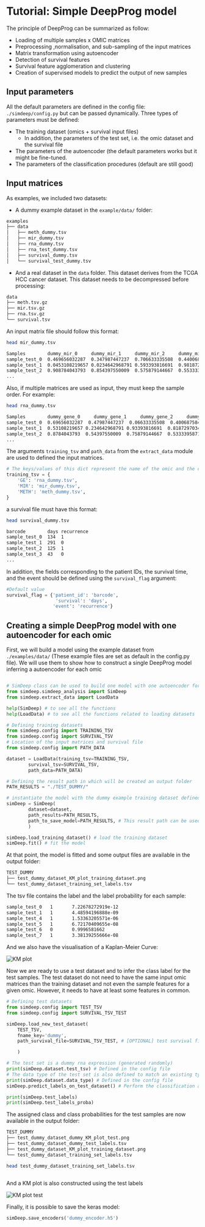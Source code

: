 # Tutorial: Simple DeepProg model

The principle of DeepProg can be summarized as follow:
* Loading of multiple samples x OMIC matrices
* Preprocessing ,normalisation, and sub-sampling of the input matrices
* Matrix transformation using autoencoder
* Detection of survival features
* Survival feature agglomeration and clustering
* Creation of supervised models to predict the output of new samples

## Input parameters

All the default parameters are defined in the config file: `./simdeep/config.py` but can be passed dynamically. Three types of parameters must be defined:
  * The training dataset (omics + survival input files)
    * In addition, the parameters of the test set, i.e. the omic dataset and the survival file
  * The parameters of the autoencoder (the default parameters works but it might be fine-tuned.
  * The parameters of the classification procedures (default are still good)


## Input matrices

As examples, we included two datasets:
* A dummy example dataset in the `example/data/` folder:
```bash
examples
├── data
│   ├── meth_dummy.tsv
│   ├── mir_dummy.tsv
│   ├── rna_dummy.tsv
│   ├── rna_test_dummy.tsv
│   ├── survival_dummy.tsv
│   └── survival_test_dummy.tsv
```

* And a real dataset in the `data` folder. This dataset derives from the TCGA HCC cancer dataset. This dataset needs to be decompressed before processing:

```bash
data
├── meth.tsv.gz
├── mir.tsv.gz
├── rna.tsv.gz
└── survival.tsv

```

An input matrix file should follow this format:

```bash
head mir_dummy.tsv

Samples        dummy_mir_0     dummy_mir_1     dummy_mir_2     dummy_mir_3 ...
sample_test_0  0.469656032287  0.347987447237  0.706633335508  0.440068758445 ...
sample_test_1  0.0453108219657 0.0234642968791 0.593393816691  0.981872970341 ...
sample_test_2  0.908784043793  0.854397550009  0.575879144667  0.553333958713 ...
...

```

Also, if multiple matrices are used as input, they must keep the sample order. For example:

```bash
head rna_dummy.tsv

Samples        dummy_gene_0     dummy_gene_1     dummy_gene_2     dummy_gene_3 ...
sample_test_0  0.69656032287  0.47987447237  0.06633335508  0.40068758445 ...
sample_test_1  0.53108219657 0.234642968791 0.93393816691  0.81872970341 ...
sample_test_2  0.8784043793  0.54397550009  0.75879144667  0.53333958713 ...
...

```

The  arguments `training_tsv` and `path_data` from the `extract_data` module are used to defined the input matrices.

```python
# The keys/values of this dict represent the name of the omic and the corresponding input matrix
training_tsv = {
    'GE': 'rna_dummy.tsv',
    'MIR': 'mir_dummy.tsv',
    'METH': 'meth_dummy.tsv',
}
```

a survival file must have this format:

```bash
head survival_dummy.tsv

barcode        days recurrence
sample_test_0  134  1
sample_test_1  291  0
sample_test_2  125  1
sample_test_3  43   0
...

```

In addition, the fields corresponding to the patient IDs, the survival time, and the event should be defined using the `survival_flag` argument:

```python
#Default value
survival_flag = {'patient_id': 'barcode',
                  'survival': 'days',
                 'event': 'recurrence'}
```

## Creating a simple DeepProg model with one autoencoder for each omic

First, we will build a model using the example dataset from `./examples/data/` (These example files are set as default in the config.py file). We will use them to show how to construct a single DeepProg model inferring a autoencoder for each omic

```python

# SimDeep class can be used to build one model with one autoencoder for each omic
from simdeep.simdeep_analysis import SimDeep
from simdeep.extract_data import LoadData

help(SimDeep) # to see all the functions
help(LoadData) # to see all the functions related to loading datasets

# Defining training datasets
from simdeep.config import TRAINING_TSV
from simdeep.config import SURVIVAL_TSV
# Location of the input matrices and survival file
from simdeep.config import PATH_DATA

dataset = LoadData(training_tsv=TRAINING_TSV,
        survival_tsv=SURVIVAL_TSV,
        path_data=PATH_DATA)

# Defining the result path in which will be created an output folder
PATH_RESULTS = "./TEST_DUMMY/"

# instantiate the model with the dummy example training dataset defined in the config file
simDeep = SimDeep(
        dataset=dataset,
        path_results=PATH_RESULTS,
        path_to_save_model=PATH_RESULTS, # This result path can be used to save the autoencoder
        )

simDeep.load_training_dataset() # load the training dataset
simDeep.fit() # fit the model
```

At that point, the model is fitted and some output files are available in the output folder:

```bash
TEST_DUMMY
├── test_dummy_dataset_KM_plot_training_dataset.png
└── test_dummy_dataset_training_set_labels.tsv
```

The tsv file contains the label and the label probability for each sample:

```bash
sample_test_0   1       7.22678272919e-12
sample_test_1   1       4.48594196888e-09
sample_test_4   1       1.53363205571e-06
sample_test_5   1       6.72170409655e-08
sample_test_6   0       0.9996581662
sample_test_7   1       3.38139255666e-08
```

And we also have the visualisation of a Kaplan-Meier Curve:

![KM plot](./img/test_dummy_dataset_KM_plot_training_dataset.png)

Now we are ready to use a test dataset and to infer the class label for the test samples.
The test dataset do not need to have the same input omic matrices than the training dataset and not even the sample features for a given omic. However, it needs to have at least some features in common.

```python
# Defining test datasets
from simdeep.config import TEST_TSV
from simdeep.config import SURVIVAL_TSV_TEST

simDeep.load_new_test_dataset(
    TEST_TSV,
    fname_key='dummy',
    path_survival_file=SURVIVAL_TSV_TEST, # [OPTIONAL] test survival file useful to compute accuracy of test dataset

    )

# The test set is a dummy rna expression (generated randomly)
print(simDeep.dataset.test_tsv) # Defined in the config file
# The data type of the test set is also defined to match an existing type
print(simDeep.dataset.data_type) # Defined in the config file
simDeep.predict_labels_on_test_dataset() # Perform the classification analysis and label the set dataset

print(simDeep.test_labels)
print(simDeep.test_labels_proba)

```

The assigned class and class probabilities for the test samples are now available in the output folder:

```bash
TEST_DUMMY
├── test_dummy_dataset_dummy_KM_plot_test.png
├── test_dummy_dataset_dummy_test_labels.tsv
├── test_dummy_dataset_KM_plot_training_dataset.png
└── test_dummy_dataset_training_set_labels.tsv

head test_dummy_dataset_training_set_labels.tsv



```

And a KM plot is also constructed using the test labels

![KM plot test](./img/test_dummy_dataset_dummy_KM_plot_test.png)

Finally, it is possible to save the keras model:

```python
simDeep.save_encoders('dummy_encoder.h5')
```
